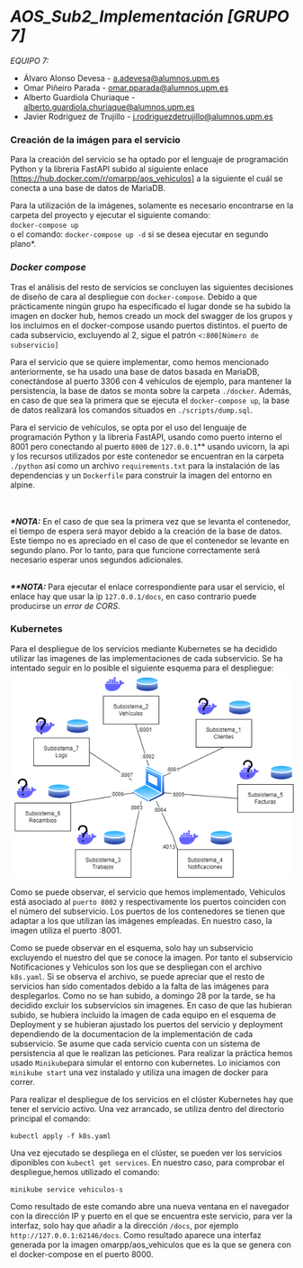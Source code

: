 # **_AOS_Sub2_Implementación [GRUPO 7]_**

_EQUIPO 7:_

- Álvaro Alonso Devesa - a.adevesa@alumnos.upm.es
- Omar Piñeiro Parada - omar.pparada@alumnos.upm.es
- Alberto Guardiola Churiaque - alberto.guardiola.churiaque@alumnos.upm.es
- Javier Rodriguez de Trujillo - j.rodriguezdetrujillo@alumnos.upm.es

### Creación de la imágen para el servicio

Para la creación del servicio se ha optado por el lenguaje de programación Python y la libreria FastAPI subido al siguiente enlace [https://hub.docker.com/r/omarpp/aos_vehiculos] 
a la siguiente el cuál se conecta a una base de datos de MariaDB.

Para la utilización de la imágenes, solamente es necesario encontrarse en la carpeta del proyecto y ejecutar el siguiente comando:<br>
`docker-compose up`<br> o el comando: `docker-compose up -d` si se desea ejecutar en segundo plano*.

### **_Docker compose_**
Tras el análisis del resto de servicios se concluyen las siguientes decisiones de diseño de cara al despliegue con `docker-compose`. Debido a que prácticamente ningún grupo ha especificado el lugar donde se ha subido la imagen en docker hub, hemos creado un mock del swagger de los grupos y los incluimos en el docker-compose usando puertos distintos. el puerto de cada subservicio, excluyendo al 2, sigue el patrón `<:800[Número de subservicio]`

Para el servicio que se quiere implementar, como hemos mencionado anteriormente, se ha usado una base de datos basada en MariaDB, conectándose al puerto 3306 con 4 vehículos de ejemplo, para mantener la persistencia, la base de datos se monta sobre la carpeta `./docker`. Además, en caso de que sea la primera que se ejecuta el `docker-compose up`, la base de datos realizará los comandos situados en `./scripts/dump.sql`.

Para el servicio de vehículos, se opta por el uso del lenguaje de programación Python y la libreria FastAPI, usando como puerto interno el 8001 pero conectando al puerto `8000` de `127.0.0.1`** usando uvicorn, la api y los recursos utilizados por este contenedor se encuentran en la carpeta `./python` así como  un archivo `requirements.txt` para la instalación de las dependencias y un `Dockerfile` para construir la imagen del entorno en alpine.

<br><br>**_*NOTA:_** En el caso de que sea la primera vez que se levanta el contenedor, el tiempo de espera será mayor debido a la creación de la base de datos. Este tiempo no es apreciado en el caso de que el contenedor se levante en segundo plano. Por lo tanto, para que funcione correctamente será necesario esperar unos segundos adicionales.<br>

<br>**_**NOTA:_** Para ejecutar el enlace correspondiente para usar el servicio, el enlace hay que usar la ip `127.0.0.1/docs`, en caso contrario puede producirse un _error de CORS_.<br>

### Kubernetes
Para el despliegue de los servicios mediante Kubernetes se ha decidido utilizar las imagenes de las implementaciones de cada subservicio. Se ha intentado seguir en lo posible el siguiente esquema para el despliegue: ![Image text](https://github.com/Omarpparada/AOS_Sub2_Implementaci-n/blob/main/Kubernetes/esquema.png)

Como se puede observar, el servicio que hemos implementado, Vehiculos está asociado al `puerto 8002` y respectivamente los puertos coinciden con el número del subservicio. Los puertos de los contenedores se tienen que adaptar a los que utilizan las imágenes empleadas. En nuestro caso, la imagen utiliza el puerto :8001.

Como se puede observar en el esquema, solo hay un subservicio excluyendo el nuestro del que se conoce la imagen. Por tanto el subservicio Notificaciones y Vehiculos son los que se despliegan con el archivo `k8s.yaml`. Si se observa el archivo, se puede apreciar que el resto de servicios han sido comentados debido a la falta de las imágenes para desplegarlos. Como no se han subido, a domingo 28 por la tarde, se ha decidido excluir los subservicios sin imagenes. En caso de que las hubieran subido, se hubiera incluido la imagen de cada equipo en el esquema de Deployment y se hubieran ajustado los puertos del servicio y deployment dependiendo de la documentacion de la implementación de cada subservicio. Se asume que cada servicio cuenta con un sistema de persistencia al que le realizan las peticiones.
Para realizar la práctica hemos usado `Minikube`para simular el entorno con kubernetes. Lo iniciamos con `minikube start` una vez instalado y utiliza una imagen de docker para correr.

Para realizar el despliegue de los servicios en el clúster Kubernetes hay que tener el servicio activo. Una vez arrancado, se utiliza dentro del directorio principal el comando:
```
kubectl apply -f k8s.yaml
```
Una vez ejecutado se despliega en el clúster, se pueden ver los servicios diponibles con `kubectl get services`. En nuestro caso, para comprobar el despliegue,hemos utilizado el comando:
```
minikube service vehiculos-s 
``` 
Como resultado de este comando abre una nueva ventana en el navegador con la dirección IP y puerto en el que se encuentra este servicio, para ver la interfaz, solo hay que añadir a la dirección `/docs`, por ejemplo `http://127.0.0.1:62146/docs`. Como resultado aparece una interfaz generada por la imagen omarpp/aos_vehiculos que es la que se genera con el docker-compose en el puerto 8000.

